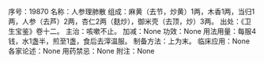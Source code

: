 序号：19870
名称：人参理肺散
组成：麻黄（去节，炒黄）1两，木香1两，当归1两，人参（去芦）2两，杏仁2两（麸炒），御米壳（去顶，炒）3两。
出处：《卫生宝鉴》卷十二。
主治：咳嗽不止。
加减：None
功效：None
用法用量：每服4钱，水1盏半，煎至1盏，食后去滓温服。
制备方法：上为末。
临床应用：None
各家论述：None
用药禁忌：None
附注：None
